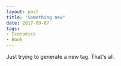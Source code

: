 ```yaml
---
layout: post
title: "Something new"
date: 2017-09-07
tags:
- Economics
- Book
---
```


Just trying to generate a new tag. That's all. 